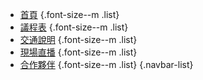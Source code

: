 - [首頁](/) {.font-size--m .list}
- [議程表](/program) {.font-size--m .list}
- [交通說明](#) {.font-size--m .list}
- [現場直播](#) {.font-size--m .list} 
- [合作夥伴](#) {.font-size--m .list} 
{.navbar-list}